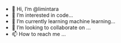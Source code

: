 - 👋 Hi, I’m @limintara
- 👀 I’m interested in code...
- 🌱 I’m currently learning machine learning...
- 💞️ I’m looking to collaborate on ...
- 📫 How to reach me ...

<!---
limintara/limintara is a ✨ special ✨ repository because its `README.md` (this file) appears on your GitHub profile.
You can click the Preview link to take a look at your changes.
--->
